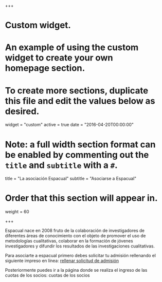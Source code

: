 +++
# Custom widget.
# An example of using the custom widget to create your own homepage section.
# To create more sections, duplicate this file and edit the values below as desired.
widget = "custom"
active = true
date = "2016-04-20T00:00:00"

# Note: a full width section format can be enabled by commenting out the `title` and `subtitle` with a `#`.
title = "La asociación Espacual"
subtitle = "Asociarse a Espacual"

# Order that this section will appear in.
weight = 60

+++

Espacual nace en 2008 fruto de la colaboración de investigadores de diferentes áreas de conocimiento con el objeto de promover el uso de metodologías cualitativas, colaborar en la formación de jóvenes investigadores y difundir los resultados de las investigaciones cualitativas.

Para asociarte a espacual primero debes solicitar tu admisión rellenando el siguiente impreso en línea: [rellenar solicitud de admisión](https://docs.google.com/forms/d/e/1FAIpQLSe5udzvKiKeoLklSMnAgCfdEbeGs4kgbAwEemU3xpdBNDsEsQ/viewform)

Posteriormente puedes ir a la página donde se realiza el ingreso de las cuotas de los socios: cuotas de los socios




